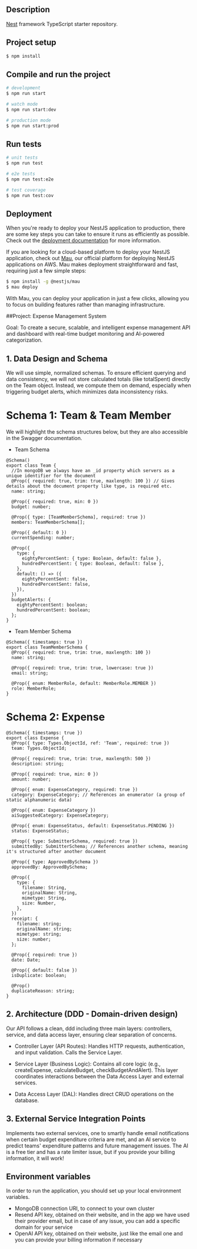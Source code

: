 ## Description

[Nest](https://github.com/nestjs/nest) framework TypeScript starter repository.

## Project setup

```bash
$ npm install
```

## Compile and run the project

```bash
# development
$ npm run start

# watch mode
$ npm run start:dev

# production mode
$ npm run start:prod
```

## Run tests

```bash
# unit tests
$ npm run test

# e2e tests
$ npm run test:e2e

# test coverage
$ npm run test:cov
```

## Deployment

When you're ready to deploy your NestJS application to production, there are some key steps you can take to ensure it runs as efficiently as possible. Check out the [deployment documentation](https://docs.nestjs.com/deployment) for more information.

If you are looking for a cloud-based platform to deploy your NestJS application, check out [Mau](https://mau.nestjs.com), our official platform for deploying NestJS applications on AWS. Mau makes deployment straightforward and fast, requiring just a few simple steps:

```bash
$ npm install -g @nestjs/mau
$ mau deploy
```

With Mau, you can deploy your application in just a few clicks, allowing you to focus on building features rather than managing infrastructure.


##Project: Expense Management System

Goal: To create a secure, scalable, and intelligent expense management API and dashboard with real-time budget monitoring and AI-powered categorization.

## 1. Data Design and Schema

We will use simple, normalized schemas. To ensure efficient querying and data consistency, we will not store calculated totals (like totalSpent) directly on the Team object. Instead, we compute them on demand, especially when triggering budget alerts, which minimizes data inconsistency risks.

# Schema 1: Team & Team Member
We will highlight the schema structures below, but they are also accessible in the Swagger documentation.
- Team Schema
```
@Schema()
export class Team {
  //In mongoDB we always have an _id property which servers as a unique identifier for the document
  @Prop({ required: true, trim: true, maxlength: 100 }) // Gives details about the document property like type, is required etc.
  name: string;

  @Prop({ required: true, min: 0 })
  budget: number;

  @Prop({ type: [TeamMemberSchema], required: true })
  members: TeamMemberSchema[];

  @Prop({ default: 0 })
  currentSpending: number;

  @Prop({
    type: {
      eightyPercentSent: { type: Boolean, default: false },
      hundredPercentSent: { type: Boolean, default: false },
    },
    default: () => ({
      eightyPercentSent: false,
      hundredPercentSent: false,
    }),
  })
  budgetAlerts: {
    eightyPercentSent: boolean;
    hundredPercentSent: boolean;
  };
}
```
- Team Member Schema 
```
@Schema({ timestamps: true })
export class TeamMemberSchema {
  @Prop({ required: true, trim: true, maxlength: 100 })
  name: string;

  @Prop({ required: true, trim: true, lowercase: true })
  email: string;

  @Prop({ enum: MemberRole, default: MemberRole.MEMBER })
  role: MemberRole;
}
```
# Schema 2: Expense
```
@Schema({ timestamps: true })
export class Expense {
  @Prop({ type: Types.ObjectId, ref: 'Team', required: true })
  team: Types.ObjectId;

  @Prop({ required: true, trim: true, maxlength: 500 })
  description: string;

  @Prop({ required: true, min: 0 })
  amount: number;

  @Prop({ enum: ExpenseCategory, required: true })
  category: ExpenseCategory; // References an enumerator (a group of static alphanumeric data)

  @Prop({ enum: ExpenseCategory })
  aiSuggestedCategory: ExpenseCategory;

  @Prop({ enum: ExpenseStatus, default: ExpenseStatus.PENDING })
  status: ExpenseStatus;

  @Prop({ type: SubmitterSchema, required: true })
  submittedBy: SubmitterSchema; // References another schema, meaning it's structured after another document

  @Prop({ type: ApprovedBySchema })
  approvedBy: ApprovedBySchema;

  @Prop({
    type: {
      filename: String,
      originalName: String,
      mimetype: String,
      size: Number,
    },
  })
  receipt: {
    filename: string;
    originalName: string;
    mimetype: string;
    size: number;
  };

  @Prop({ required: true })
  date: Date;

  @Prop({ default: false })
  isDuplicate: boolean;

  @Prop()
  duplicateReason: string;
}
```
## 2. Architecture (DDD - Domain-driven design)
Our API follows a clean, ddd including three main layers: controllers, service, and data access layer, ensuring clear separation of concerns.

* Controller Layer (API Routes): Handles HTTP requests, authentication, and input validation. Calls the Service Layer.

* Service Layer (Business Logic): Contains all core logic (e.g., createExpense, calculateBudget, checkBudgetAndAlert). This layer coordinates interactions between the Data Access Layer and external services.

* Data Access Layer (DAL): Handles direct CRUD operations on the database.

## 3. External Service Integration Points
Implements two external services, one to smartly handle email notifications when certain budget expenditure criteria are met, and an AI service to predict
teams' expenditure patterns and future management issues.
The AI is a free tier and has a rate limiter issue, but if you provide your billing information, it will work!


## Environment variables 
In order to run the application, you should set up your local environment variables. 
* MongoDB connection URI, to connect to your own cluster
* Resend API key, obtained on their website, and in the app we have used their provider email, but in case of any issue, you can add a specific domain for your service
* OpenAI API key, obtained on their website, just like the email one and you can provide your billing information if necessary
